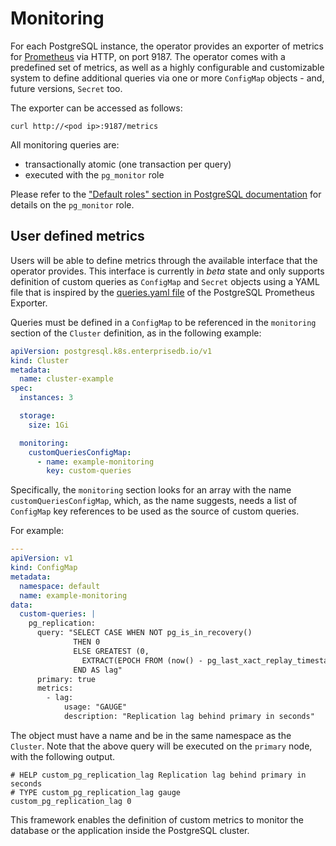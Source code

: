 # Monitoring

For each PostgreSQL instance, the operator provides an exporter of metrics for
[Prometheus](https://prometheus.io/) via HTTP, on port 9187.
The operator comes with a predefined set of metrics, as well as a highly
configurable and customizable system to define additional queries via one or
more `ConfigMap` objects - and, future versions, `Secret` too.

The exporter can be accessed as follows:

```shell
curl http://<pod ip>:9187/metrics
```

All monitoring queries are:

- transactionally atomic (one transaction per query)
- executed with the `pg_monitor` role

Please refer to the
["Default roles" section in PostgreSQL documentation](https://www.postgresql.org/docs/current/default-roles.html)
for details on the `pg_monitor` role.

## User defined metrics

Users will be able to define metrics through the available interface
that the operator provides. This interface is currently in *beta* state and
only supports definition of custom queries as `ConfigMap` and `Secret` objects
using a YAML file that is inspired by the [queries.yaml file](https://github.com/prometheus-community/postgres_exporter/blob/main/queries.yaml)
of the PostgreSQL Prometheus Exporter.

Queries must be defined in a `ConfigMap` to be referenced in the `monitoring`
section of the `Cluster` definition, as in the following example:

```yaml
apiVersion: postgresql.k8s.enterprisedb.io/v1
kind: Cluster
metadata:
  name: cluster-example
spec:
  instances: 3

  storage:
    size: 1Gi

  monitoring:
    customQueriesConfigMap:
      - name: example-monitoring
        key: custom-queries
```

Specifically, the `monitoring` section looks for an array with the name
`customQueriesConfigMap`, which, as the name suggests, needs a list of
`ConfigMap` key references to be used as the source of custom queries.

For example:

```yaml
---
apiVersion: v1
kind: ConfigMap
metadata:
  namespace: default
  name: example-monitoring
data:
  custom-queries: |
    pg_replication:
      query: "SELECT CASE WHEN NOT pg_is_in_recovery()
              THEN 0
              ELSE GREATEST (0,
                EXTRACT(EPOCH FROM (now() - pg_last_xact_replay_timestamp())))
              END AS lag"
      primary: true
      metrics:
        - lag:
            usage: "GAUGE"
            description: "Replication lag behind primary in seconds"
```

The object must have a name and be in the same namespace as the `Cluster`.
Note that the above query will be executed on the `primary` node, with the
following output.

```text
# HELP custom_pg_replication_lag Replication lag behind primary in seconds
# TYPE custom_pg_replication_lag gauge
custom_pg_replication_lag 0
```

This framework enables the definition of custom metrics to monitor the database
or the application inside the PostgreSQL cluster.
